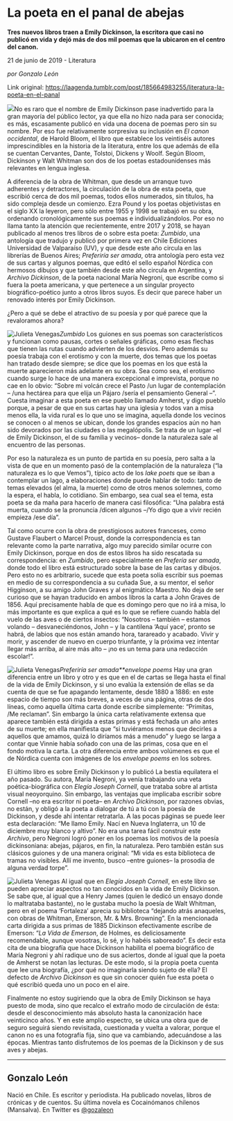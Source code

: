 # La poeta en el panal de abejas

**Tres nuevos libros traen a Emily Dickinson, la escritora que casi no publicó en vida y dejó más de dos mil poemas que la ubicaron en el centro del canon.**

21 de junio de 2019 - Literatura

_por Gonzalo León_

Link original: https://laagenda.tumblr.com/post/185664983255/literatura-la-poeta-en-el-panal

![](https://64.media.tumblr.com/661a25a88d0a44cfaacee13516749a6f/dfff6cb52f81e0c1-98/s400x600/fb3339ca18b2b104c7edb8a51c8cacda1bf285aa.jpg)No
es raro que el nombre de Emily Dickinson pase inadvertido para la
gran mayoría del público lector, ya que ella no hizo nada para ser
conocida; es más, escasamente publicó en vida una docena de poemas
pero sin su nombre. Por eso fue relativamente sorpresiva su inclusión
en *El
canon occidental*,
de Harold Bloom, el libro que establece los veintiséis autores
imprescindibles en la historia de la literatura, entre los que además
de ella se cuentan Cervantes, Dante, Tolstoi, Dickens y Woolf. Según
Bloom, Dickinson y Walt Whitman son dos de los poetas estadounidenses
más relevantes en lengua inglesa.


A
diferencia de la obra de Whitman, que desde un arranque tuvo
adherentes y detractores, la circulación de la obra de esta poeta,
que escribió cerca de dos mil poemas, todos ellos numerados, sin
títulos, ha sido compleja desde un comienzo. Ezra Pound y los poetas
objetivistas en el siglo XX la leyeron, pero sólo entre 1955 y 1998
se trabajó en su obra, ordenando cronológicamente sus poemas e
individualizándolos. Por eso no llama tanto la atención que
recientemente, entre 2017 y 2018, se hayan publicado al menos tres
libros de o sobre esta poeta: *Zumbido*,
una antología que tradujo y publicó por primera vez en Chile
Ediciones Universidad de Valparaíso (UV), y que desde este año
circula en las librerías de Buenos Aires; *Preferiría
ser amada*,
otra antología pero esta vez de sus cartas y algunos poemas, que
editó el sello español Nórdica con hermosos dibujos y que también
desde este año circula en Argentina, y *Archivo
Dickinson*,
de la poeta nacional María Negroni, que escribe como si fuera la
poeta americana, y que pertenece a un singular proyecto
biográfico-poético junto a otros libros suyos. Es decir que parece
haber un renovado interés por Emily Dickinson.


¿Pero
a qué se debe el atractivo de su poesía y por qué parece que la
revaloramos ahora?

![Julieta Venegas](https://64.media.tumblr.com/abac24356b014a17c70a4785a1c137d7/dfff6cb52f81e0c1-5e/s250x400/b24e885b878f2f7f4eaf076ba076f9103c27f34c.jpg)*Zumbido*
Los
guiones en sus poemas son característicos y funcionan como pausas,
cortes o señales gráficas, como esas flechas que tienen las rutas
cuando advierten de los desvíos. Pero además su poesía trabaja con
el erotismo y con la muerte, dos temas que los poetas han tratado
desde siempre; se dice que los poemas en los que está la muerte
aparecieron más adelante en su obra. Sea como sea, el erotismo
cuando surge lo hace de una manera excepcional e imprevista, porque
no cae en lo obvio: “Sobre mi volcán crece el Pasto /un lugar de
contemplación – /una hectárea para que elija un Pájaro /sería
el pensamiento General –”. Cuesta imaginar a esta poeta en ese
pueblo llamado Amherst, y digo pueblo porque, a pesar de que en sus
cartas hay una iglesia y todos van a misa menos ella, la vida rural
es lo que uno se imagina, aquella donde los vecinos se conocen o al
menos se ubican, donde los grandes espacios aún no han sido
devorados por las ciudades o las megalópolis. Se trata de un lugar
–el de Emily Dickinson, el de su familia y vecinos– donde la
naturaleza sale al encuentro de las personas.


Por
eso la naturaleza es un punto de partida en su poesía, pero salta a
la vista de que en un momento pasó de la contemplación de la
naturaleza (“la naturaleza es lo que Vemos”), típico acto de los
*lake
poets*
que se iban a contemplar un lago, a elaboraciones donde puede hablar
de todo: tanto de temas elevados (el alma, la muerte) como de otros
menos solemnes, como la espera, el habla, lo cotidiano. Sin embargo,
sea cual sea el tema, esta poeta se da maña para hacerlo de manera
casi filosófica: “Una palabra está muerta, cuando se la pronuncia
/dicen algunos –/Yo digo que a vivir recién empieza /ese día”.


Tal
como ocurre con la obra de prestigiosos autores franceses, como
Gustave Flaubert o Marcel Proust, donde la correspondencia es tan
relevante como la parte narrativa, algo muy parecido similar ocurre
con Emily Dickinson, porque en dos de estos libros ha sido rescatada
su correspondencia: en *Zumbido*,
pero especialmente en *Prefería
ser amada*,
donde todo el libro está estructurado sobre la base de las cartas y
dibujos. Pero esto no es arbitrario, sucede que esta poeta solía
escribir sus poemas en medio de su correspondencia a su cuñada Sue,
a su mentor, el señor Higginson, a su amigo John Graves y al
enigmático Maestro. No deja de ser curioso que se hayan traducido en
ambos libros la carta a John Graves de 1856. Aquí precisamente habla
de que es domingo pero que no irá a misa, lo más importante es que
explica a qué es lo que se refiere cuando habla del vuelo de las
aves o de ciertos insectos: “Nosotros – también – estamos
volando – desvaneciéndonos, John – y la cantilena ‘Aquí
yace’, pronto se habrá, de labios que nos están amando hora,
tarareado y acabado. Vivir y morir, y ascender de nuevo en cuerpo
triunfante, y la próxima vez intentar llegar más arriba, al aire
más alto – ¡no es un tema para una redacción escolar!”.

![Julieta Venegas](https://64.media.tumblr.com/d36c054633247513b428118b04e9c311/dfff6cb52f81e0c1-35/s250x400/361791dd6715969ac3a41afd00cdc48d3a43abbc.jpg)*Preferiría
ser amada**envelope
poems*
Hay
una gran diferencia entre un libro y otro y es que en el de cartas se
llega hasta el final de la vida de Emily Dickinson, y si uno evalúa
la extensión de ellas se da cuenta de que se fue apagando
lentamente, desde 1880 a 1886: en este espacio de tiempo son más
breves, a veces de una página, otras de dos líneas, como aquella
última carta donde escribe simplemente: “Primitas, /Me reclaman”.
Sin embargo la única carta relativamente extensa que aparece también
está dirigida a estas primas y está fechada un año antes de su
muerte; en ella manifiesta que “si tuviéramos menos que decirles a
aquellos que amamos, quizá lo diríamos más a menudo” y luego se
larga a contar que Vinnie había soñado con una de las primas, cosa
que en el fondo motiva la carta. La otra diferencia entre ambos
volúmenes es que el de Nórdica cuenta con imágenes de los *envelope
poems*
en los sobres.


El
último libro es sobre Emily Dickinson y lo publicó La bestia equilatera el
año pasado. Su autora, María Negroni, ya venía trabajando una veta
poética-biográfica con *Elegía
Joseph Cornell*,
que trataba sobre al artista visual neoyorquino. Sin embargo, las
ventajas que implicaba escribir sobre Cornell –no era escritor ni
poeta– en *Archivo
Dickinson*,
por razones obvias, no están, y obligó a la poeta a dialogar de tú
a tú con la poesía de Dickinson, y desde ahí intentar retratarla.
A las pocas páginas se puede leer esta declaración: “Me llamo
Emily. Nací en Nueva Inglaterra, un 10 de diciembre muy blanco y
altivo”. No era una tarea fácil construir este *Archivo*,
pero Negroni logró poner en los poemas los motivos de la poesía
dickinsoniana: abejas, pájaros, en fin, la naturaleza. Pero también
están sus clásicos guiones y de una manera original: “Mi vida es
esta biblioteca de tramas no visibles. Allí me invento, busco –entre
guiones– la prosodia de alguna verdad torpe”.

![Julieta Venegas](https://64.media.tumblr.com/452fff7a6b84dcfa7ea1f1584e034d1e/dfff6cb52f81e0c1-e8/s250x400/eb42770bd60edf5a58305cec1e39fd81739a620b.jpg)
Al
igual que en *Elegía
Joseph Cornell*,
en este libro se pueden apreciar aspectos no tan conocidos en la vida
de Emily Dickinson. Se sabe que, al igual que a Henry James (quien le
dedicó un ensayo donde lo maltrataba bastante), no le gustaba mucho
la poesía de Walt Whitman, pero en el poema ‘Fortaleza’ aprecia
su biblioteca “dejando atrás anaqueles, con obras de Whitman,
Emerson, Mr. & Mrs. Browning”. En la mencionada carta dirigida
a sus primas de 1885 Dickinson efectivamente escribe de Emerson: “*La
Vida de Emerson*,
de Holmes, es deliciosamente recomendable, aunque vosotras, lo sé, y
lo habéis saboreado”. Es decir esta cita de una biografía que
hace Dickinson habilita el poema biográfico de María Negroni y ahí
radique uno de sus aciertos, donde al igual que la poeta de Amherst
se notan las lecturas. De este modo, si la propia poeta cuenta que
lee una biografía, ¿por qué no imaginarla siendo sujeto de ella?
El defecto de *Archivo
Dickinson*
es que sin conocer quién fue esta poeta o qué escribió queda uno
un poco en el aire.


Finalmente
no estoy sugiriendo que la obra de Emily Dickinson se haya puesto de
moda, sino que recalco el extraño modo de circulación de ésta:
desde el desconocimiento más absoluto hasta la canonización hace
veinticinco años. Y en este amplio espectro, se ubica una obra que
de seguro seguirá siendo revisitada, cuestionada y vuelta a valorar,
porque el canon no es una fotografía fija, sino que va cambiando,
adecuándose a las épocas. Mientras tanto disfrutemos de los poemas
de la Dickinson y de sus aves y abejas.

  
  




---

Gonzalo León
------------

 Nació en Chile. Es escritor y periodista. Ha publicado novelas, libros de crónicas y de cuentos. Su última novela es Cocainómanos chilenos (Mansalva). En Twitter es [@gozaleon](https://twitter.com/gozaleon) 

